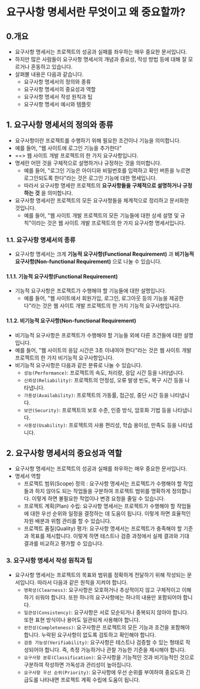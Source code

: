 
# 요구사항 명세서란 무엇이고 왜 중요할까?

## 0.개요
- 요구사항 명세서는 프로젝트의 성공과 실패를 좌우하는 매우 중요한 문서입니다.
- 하지만 많은 사람들이 요구사항 명세서의 개념과 중요성, 작성 방법 등에 대해 잘 모르거나 혼동하고 있습니다.
- 살펴볼 내용은 다음과 같습니다.
  - 요구사항 명세서의 정의와 종류
  - 요구사항 명세서의 중요성과 역할
  - 요구사항 명세서 작성 원칙과 팁
  - 요구사항 명세서 예시와 템플릿

## 1. 요구사항 명세서의 정의와 종류
- 요구사항이란 프로젝트를 수행하기 위해 필요한 조건이나 기능을 의미합니다.
 - 예를 들어, "웹 사이트에 로그인 기능을 추가한다"
 - ==> 웹 사이트 개발 프로젝트의 한 가지 요구사항입니다.
- 명세란 어떤 것을 구체적으로 설명하거나 규정하는 것을 의미합니다.
  - 예를 들어, "로그인 기능은 아이디와 비밀번호를 입력하고 확인 버튼을 누르면 로그인되도록 한다"라는 것은 로그인 기능에 대한 명세입니다.
  - 따라서 요구사항 명세란 프로젝트의 **요구사항들을 구체적으로 설명하거나 규정하는 것** 을 의미합니다.
- 요구사항 명세서란 프로젝트의 모든 요구사항들을 체계적으로 정리하고 문서화한 것입니다.
  - 예를 들어, "웹 사이트 개발 프로젝트의 모든 기능들에 대한 상세 설명 및 규칙"이라는 것은 웹 사이트 개발 프로젝트의 한 가지 요구사항 명세서입니다.

### 1.1. 요구사항 명세서의 종류
 - 요구사항 명세서는 크게 **기능적 요구사항(Functional Requirement)** 과 **비기능적 요구사항(Non-functional Requirement)** 으로 나눌 수 있습니다.
#### 1.1.1. 기능적 요구사항(Functional Requirement)
- 기능적 요구사항은 프로젝트가 수행해야 할 기능들에 대한 설명입니다.
  - 예를 들어, "웹 사이트에서 회원가입, 로그인, 로그아웃 등의 기능을 제공한다"라는 것은 웹 사이트 개발 프로젝트의 한 가지 기능적 요구사항입니다.
 
#### 1.1.2. 비기능적 요구사항(Non-functional Requirement)
- 비기능적 요구사항은 프로젝트가 수행해야 할 기능들 외에 다른 조건들에 대한 설명입니다.
- 예를 들어, "웹 사이트의 응답 시간은 3초 이내여야 한다"라는 것은 웹 사이트 개발 프로젝트의 한 가지 비기능적 요구사항입니다.
- 비기능적 요구사항은 다음과 같은 분류로 나눌 수 있습니다.
  - `성능(Performance)`: 프로젝트의 속도, 처리량, 응답 시간 등을 나타냅니다.
  - `신뢰성(Reliability)`: 프로젝트의 안정성, 오류 발생 빈도, 복구 시간 등을 나타냅니다.
  - `가용성(Availability)`: 프로젝트의 가동률, 접근성, 중단 시간 등을 나타냅니다.
  - `보안(Security)`: 프로젝트의 보호 수준, 인증 방식, 암호화 기법 등을 나타냅니다.
  - `사용성(Usability)`: 프로젝트의 사용 편리성, 학습 용이성, 만족도 등을 나타냅니다.
 
## 2. 요구사항 명세서의 중요성과 역할
- 요구사항 명세서는 프로젝트의 성공과 실패를 좌우하는 매우 중요한 문서입니다.
- 명세서 역할
   - 프로젝트 범위(Scope) 정의
     : 요구사항 명세서는 프로젝트가 수행해야 할 작업들과 하지 않아도 되는 작업들을 구분하여 프로젝트 범위를 명확하게 정의합니다. 이렇게 하면 불필요한 작업이나 변경 요청을 줄일 수 있습니다.
   - 프로젝트 계획(Plan) 수립: 요구사항 명세서는 프로젝트가 수행해야 할 작업들에 대한 우선 순위와 일정을 결정하는 데 도움이 됩니다. 이렇게 하면 효율적인 자원 배분과 위험 관리를 할 수 있습니다.
   - 프로젝트 품질(Quality) 평가: 요구사항 명세서는 프로젝트가 충족해야 할 기준과 목표를 제시합니다. 이렇게 하면 테스트나 검증 과정에서 실제 결과와 기대 결과를 비교하고 평가할 수 있습니다.
### 3. 요구사항 명세서 작성 원칙과 팁
- 요구사항 명세서는 프로젝트의 목표와 범위를 정확하게 전달하기 위해 작성되는 문서입니다. 따라서 다음과 같은 원칙을 지켜야 합니다.
    -  `명확성(Clearness)`: 요구사항은 모호하거나 추상적이지 않고 구체적이고 이해하기 쉬워야 합니다. 또한 하나의 요구사항에는 하나의 내용만 포함되어야 합니다.
    -  `일관성(Consistency)`: 요구사항은 서로 모순되거나 중복되지 않아야 합니다. 또한 표현 방식이나 용어도 일관되게 사용해야 합니다.
    -  `완전성(Completeness)`: 요구사항은 프로젝트의 모든 기능과 조건을 포함해야 합니다. 누락된 요구사항이 없도록 검토하고 확인해야 합니다.
    -  `검증 가능성(Verifiability)`: 요구사항은 테스트나 검증할 수 있는 형태로 작성되어야 합니다. 즉, 측정 가능하거나 관찰 가능한 기준을 제시해야 합니다.
    -  `요구사항 분류(Classification)`: 요구사항을 기능적인 것과 비기능적인 것으로 구분하여 작성하면 가독성과 관리성이 높아집니다.
    -  `요구사항 우선 순위(Priority)`: 요구사항에 우선 순위를 부여하여 중요도와 긴급도를 나타내면 프로젝트 계획 수립에 도움이 됩니다.

